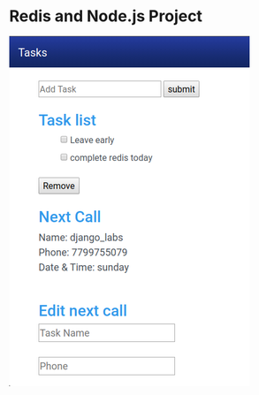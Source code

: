 # Redis and Node.js Project
![](https://raw.githubusercontent.com/chayandatta/Tasks/master/Screenshot%20from%202019-12-23%2019.00.49.png)


